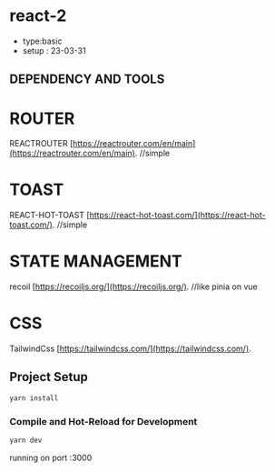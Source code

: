 # react-2
- type:basic
- setup : 23-03-31

## DEPENDENCY AND TOOLS

# ROUTER
REACTROUTER [https://reactrouter.com/en/main](https://reactrouter.com/en/main).
//simple

# TOAST
REACT-HOT-TOAST [https://react-hot-toast.com/](https://react-hot-toast.com/).
//simple

# STATE MANAGEMENT
recoil [https://recoiljs.org/](https://recoiljs.org/). 
//like pinia on vue

# CSS
TailwindCss [https://tailwindcss.com/](https://tailwindcss.com/). 

## Project Setup

```sh
yarn install
```

### Compile and Hot-Reload for Development

```sh
yarn dev
```

running on port :3000
